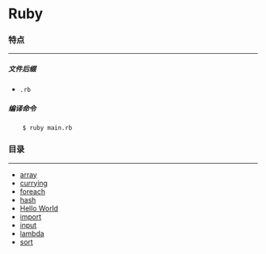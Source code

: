 Ruby
===

### 特点
---
##### 文件后缀
* `.rb`

##### 编译命令
```
	$ ruby main.rb
```

### 目录
---
* [array](https://github.com/PFei-He/Language-Study-Note/tree/master/Ruby/array)
* [currying](https://github.com/PFei-He/Language-Study-Note/tree/master/Ruby/currying)
* [foreach](https://github.com/PFei-He/Language-Study-Note/tree/master/Ruby/foreach)
* [hash](https://github.com/PFei-He/Language-Study-Note/tree/master/Ruby/hash)
* [Hello World](https://github.com/PFei-He/Language-Study-Note/tree/master/Ruby/Hello%20World)
* [import](https://github.com/PFei-He/Language-Study-Note/tree/master/Ruby/import)
* [input](https://github.com/PFei-He/Language-Study-Note/tree/master/Ruby/input)
* [lambda](https://github.com/PFei-He/Language-Study-Note/tree/master/Ruby/lambda%20-%20closure)
* [sort](https://github.com/PFei-He/Language-Study-Note/tree/master/Ruby/sort)
